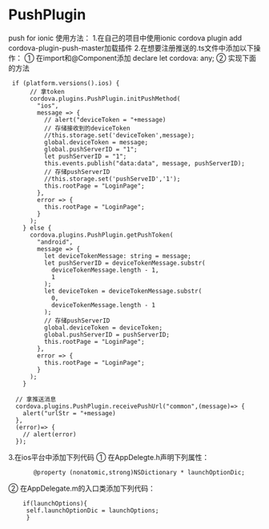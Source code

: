 # PushPlugin
push for ionic
使用方法：
1.在自己的项目中使用ionic cordova plugin add cordova-plugin-push-master加载插件
2.在想要注册推送的.ts文件中添加以下操作：
① 在import和@Component添加 declare let cordova: any;
② 实现下面的方法



     if (platform.versions().ios) {
          // 拿token
          cordova.plugins.PushPlugin.initPushMethod(
            "ios",
            message => {
              // alert("deviceToken = "+message)
              // 存储接收到的deviceToken
              //this.storage.set('deviceToken',message);
              global.deviceToken = message;
              global.pushServerID = "1";
              let pushServerID = "1";
              this.events.publish("data:data", message, pushServerID);
              // 存储pushServerID
              //this.storage.set('pushServeID','1');
              this.rootPage = "LoginPage";
            },
            error => {
              this.rootPage = "LoginPage";
            }
          );
        } else {
          cordova.plugins.PushPlugin.getPushToken(
            "android",
            message => {
              let deviceTokenMessage: string = message;
              let pushServerID = deviceTokenMessage.substr(
                deviceTokenMessage.length - 1,
                1
              );
              let deviceToken = deviceTokenMessage.substr(
                0,
                deviceTokenMessage.length - 1
              );
              // 存储pushServerID
              global.deviceToken = deviceToken;
              global.pushServerID = pushServerID;
              this.rootPage = "LoginPage";
            },
            error => {
              this.rootPage = "LoginPage";
            }
          );
        }
        
      // 拿推送消息
      cordova.plugins.PushPlugin.receivePushUrl("common",(message)=> {
        alert("urlStr = "+message)
      },
      (error)=> {
        // alert(error)
      });
      
 3.在ios平台中添加下列代码
 ① 在AppDelegte.h声明下列属性：
           
           @property (nonatomic,strong)NSDictionary * launchOptionDic;
            
            
            
 ② 在AppDelegate.m的入口类添加下列代码：
        
        if(launchOptions){
         self.launchOptionDic = launchOptions;
         }
  
   
    
